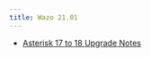```yaml
---
title: Wazo 21.01
---
```


- [Asterisk 17 to 18 Upgrade Notes](/uc-doc/upgrade/upgrade_notes_details/21-01/asterisk_18)
